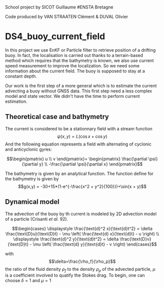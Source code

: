 School project by SICOT Guillaume #ENSTA Bretagne

Code produced by VAN STRAATEN Clément & DUVAL Olivier

# DS4_buoy_current_field
In this project we use EnKF or Particle filter to retrieve position of a drifting buoy. In fact, the localisation is carried out thanks to a terrain-based method which requires that the bathymetry is known, we also use current speed measurement to improve the localization. So we need some information about the current field. The buoy is supposed to stay at a constant depth.

Our work is the first step of a more general which is to estimate the current advecting a buoy without GNSS data. This first step need a less complex model and state vector. We didn't have the time to perform current estimation.

## Theoretical case and bathymetry

The current is considered to be a stationnary field with a stream function $$\psi(x, y) = L (\cos x +\cos y)$$
And the following equation represents a field with alternating of cyclonic and anticyclonic gyres:

$$\begin{pmatrix} 
u \\
v
\end{pmatrix}= \begin{pmatrix}
\frac{\partial \psi}{\partial y} \\
-\frac{\partial \psi}{\partial x}
\end{pmatrix}$$


The bathymetry is given by an analytical function. The function define for the bathymetry is given by 
$$g(x,y) = -30+15*(1-e^{-\frac{x^2 + y^2}{100}})+\sin(x + y)$$

## Dynamical model
The advection of the buoy by th current is modeled by 2D advection model of a particle (Crisanti *et al.* 92).

$$\begin{cases}
\displaystyle
\frac{\text{d}^2 x}{\text{d}t^2} = \delta \frac{\text{D}u}{\text{D}t} - \mu \left( \frac{\text{d} x}{\text{d}t} - u \right) \\ 
\displaystyle
\frac{\text{d}^2 y}{\text{d}t^2} = \delta \frac{\text{D}v}{\text{D}t} - \mu \left( \frac{\text{d} y}{\text{d}t} - v \right)
\end{cases}$$

with $$\delta=\frac{\rho_f}{\rho_p}$$ the ratio of the fluid density $\rho_f$ to the density $\rho_p$ of the advected particle, $\mu$ is a coefficient involved to quatify the Stokes drag. To begin, one can choose $\delta=1$ and $\mu=1$
